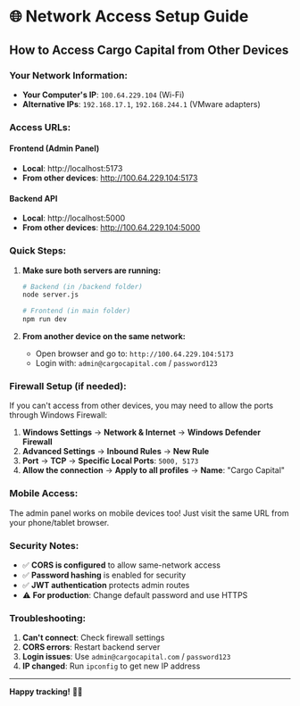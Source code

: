# 🌐 Network Access Setup Guide

## How to Access Cargo Capital from Other Devices

### Your Network Information:
- **Your Computer's IP**: `100.64.229.104` (Wi-Fi)
- **Alternative IPs**: `192.168.17.1`, `192.168.244.1` (VMware adapters)

### Access URLs:

#### **Frontend (Admin Panel)**
- **Local**: http://localhost:5173
- **From other devices**: http://100.64.229.104:5173

#### **Backend API**
- **Local**: http://localhost:5000
- **From other devices**: http://100.64.229.104:5000

### Quick Steps:

1. **Make sure both servers are running:**
   ```bash
   # Backend (in /backend folder)
   node server.js
   
   # Frontend (in main folder)  
   npm run dev
   ```

2. **From another device on the same network:**
   - Open browser and go to: `http://100.64.229.104:5173`
   - Login with: `admin@cargocapital.com` / `password123`

### Firewall Setup (if needed):

If you can't access from other devices, you may need to allow the ports through Windows Firewall:

1. **Windows Settings** → **Network & Internet** → **Windows Defender Firewall**
2. **Advanced Settings** → **Inbound Rules** → **New Rule**
3. **Port** → **TCP** → **Specific Local Ports**: `5000, 5173`
4. **Allow the connection** → **Apply to all profiles** → **Name**: "Cargo Capital"

### Mobile Access:

The admin panel works on mobile devices too! Just visit the same URL from your phone/tablet browser.

### Security Notes:

- ✅ **CORS is configured** to allow same-network access
- ✅ **Password hashing** is enabled for security
- ✅ **JWT authentication** protects admin routes
- ⚠️ **For production**: Change default password and use HTTPS

### Troubleshooting:

1. **Can't connect**: Check firewall settings
2. **CORS errors**: Restart backend server
3. **Login issues**: Use `admin@cargocapital.com` / `password123`
4. **IP changed**: Run `ipconfig` to get new IP address

---

**Happy tracking!** 🚚📱

